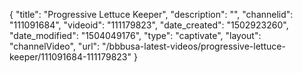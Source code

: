 {
    "title": "Progressive Lettuce Keeper",
    "description": "",
    "channelid": "111091684",
    "videoid": "111179823",
    "date_created": "1502923260",
    "date_modified": "1504049176",
    "type": "captivate",
    "layout": "channelVideo",
    "url": "\/bbbusa-latest-videos\/progressive-lettuce-keeper\/111091684-111179823"
}